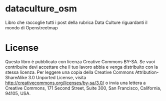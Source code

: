# dataculture_osm
Libro che raccoglie tutti i post della rubrica Data Culture riguardanti il mondo di Openstreetmap

# License
Questo libro è pubblicato con licenza Creative Commons BY-SA. Se vuoi contribuire devi accettare che il tuo lavoro abbia e venga distribuito con la stessa licenza. Per leggere una copia della Creative Commons Attribution-ShareAlike 3.0 Unported License, visita http://creativecommons.org/licenses/by-sa/3.0/ o invia una lettera a Creative Commons, 171 Second Street, Suite 300, San Francisco, California, 94105, USA.

